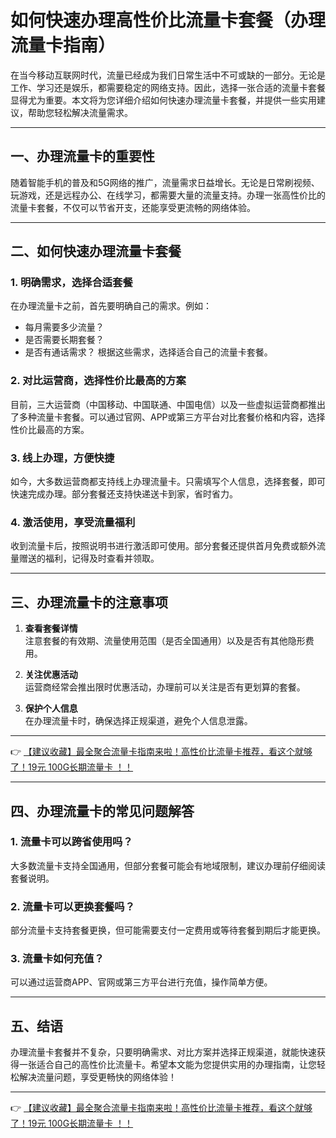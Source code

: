 # 如何快速办理高性价比流量卡套餐（办理流量卡指南）

在当今移动互联网时代，流量已经成为我们日常生活中不可或缺的一部分。无论是工作、学习还是娱乐，都需要稳定的网络支持。因此，选择一张合适的流量卡套餐显得尤为重要。本文将为您详细介绍如何快速办理流量卡套餐，并提供一些实用建议，帮助您轻松解决流量需求。

---

## 一、办理流量卡的重要性

随着智能手机的普及和5G网络的推广，流量需求日益增长。无论是日常刷视频、玩游戏，还是远程办公、在线学习，都需要大量的流量支持。办理一张高性价比的流量卡套餐，不仅可以节省开支，还能享受更流畅的网络体验。

---

## 二、如何快速办理流量卡套餐

### 1. **明确需求，选择合适套餐**
在办理流量卡之前，首先要明确自己的需求。例如：
- 每月需要多少流量？
- 是否需要长期套餐？
- 是否有通话需求？
根据这些需求，选择适合自己的流量卡套餐。

### 2. **对比运营商，选择性价比最高的方案**
目前，三大运营商（中国移动、中国联通、中国电信）以及一些虚拟运营商都推出了多种流量卡套餐。可以通过官网、APP或第三方平台对比套餐价格和内容，选择性价比最高的方案。

### 3. **线上办理，方便快捷**
如今，大多数运营商都支持线上办理流量卡。只需填写个人信息，选择套餐，即可快速完成办理。部分套餐还支持快递送卡到家，省时省力。

### 4. **激活使用，享受流量福利**
收到流量卡后，按照说明书进行激活即可使用。部分套餐还提供首月免费或额外流量赠送的福利，记得及时查看并领取。

---

## 三、办理流量卡的注意事项

1. **查看套餐详情**  
   注意套餐的有效期、流量使用范围（是否全国通用）以及是否有其他隐形费用。

2. **关注优惠活动**  
   运营商经常会推出限时优惠活动，办理前可以关注是否有更划算的套餐。

3. **保护个人信息**  
   在办理流量卡时，确保选择正规渠道，避免个人信息泄露。

---

👉 [【建议收藏】最全聚合流量卡指南来啦！高性价比流量卡推荐，看这个就够了！19元 100G长期流量卡 ！！](https://bit.ly/Liuliangka)

---

## 四、办理流量卡的常见问题解答

### 1. **流量卡可以跨省使用吗？**
大多数流量卡支持全国通用，但部分套餐可能会有地域限制，建议办理前仔细阅读套餐说明。

### 2. **流量卡可以更换套餐吗？**
部分流量卡支持套餐更换，但可能需要支付一定费用或等待套餐到期后才能更换。

### 3. **流量卡如何充值？**
可以通过运营商APP、官网或第三方平台进行充值，操作简单方便。

---

## 五、结语

办理流量卡套餐并不复杂，只要明确需求、对比方案并选择正规渠道，就能快速获得一张适合自己的高性价比流量卡。希望本文能为您提供实用的办理指南，让您轻松解决流量问题，享受更畅快的网络体验！

---

👉 [【建议收藏】最全聚合流量卡指南来啦！高性价比流量卡推荐，看这个就够了！19元 100G长期流量卡 ！！](https://bit.ly/Liuliangka)